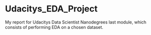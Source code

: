 # Udacitys_EDA_Project
My report for Udacitys Data Scientist Nanodegrees last module, which consists of performing EDA on a chosen dataset.
